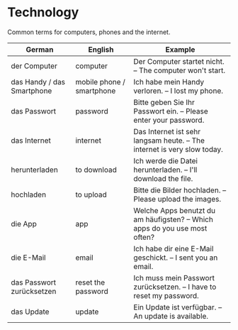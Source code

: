 # Technology

Common terms for computers, phones and the internet.

| German | English | Example |
|--------|---------|---------|
| der Computer | computer | Der Computer startet nicht. – The computer won't start. |
| das Handy / das Smartphone | mobile phone / smartphone | Ich habe mein Handy verloren. – I lost my phone. |
| das Passwort | password | Bitte geben Sie Ihr Passwort ein. – Please enter your password. |
| das Internet | internet | Das Internet ist sehr langsam heute. – The internet is very slow today. |
| herunterladen | to download | Ich werde die Datei herunterladen. – I'll download the file. |
| hochladen | to upload | Bitte die Bilder hochladen. – Please upload the images. |
| die App | app | Welche Apps benutzt du am häufigsten? – Which apps do you use most often? |
| die E-Mail | email | Ich habe dir eine E-Mail geschickt. – I sent you an email. |
| das Passwort zurücksetzen | reset the password | Ich muss mein Passwort zurücksetzen. – I have to reset my password. |
| das Update | update | Ein Update ist verfügbar. – An update is available. |

